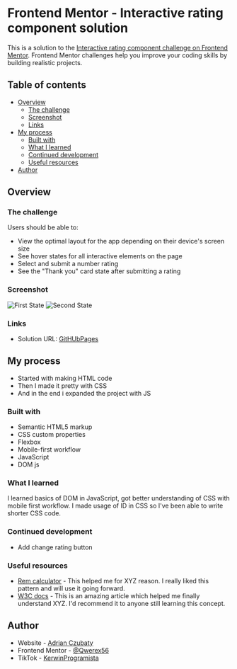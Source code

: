 # Frontend Mentor - Interactive rating component solution

This is a solution to the [Interactive rating component challenge on Frontend Mentor](https://www.frontendmentor.io/challenges/interactive-rating-component-koxpeBUmI). Frontend Mentor challenges help you improve your coding skills by building realistic projects. 

## Table of contents

- [Overview](#overview)
  - [The challenge](#the-challenge)
  - [Screenshot](#screenshot)
  - [Links](#links)
- [My process](#my-process)
  - [Built with](#built-with)
  - [What I learned](#what-i-learned)
  - [Continued development](#continued-development)
  - [Useful resources](#useful-resources)
- [Author](#author)

## Overview

### The challenge

Users should be able to:

- View the optimal layout for the app depending on their device's screen size
- See hover states for all interactive elements on the page
- Select and submit a number rating
- See the "Thank you" card state after submitting a rating

### Screenshot

![First State](./screenshot1.jpg)
![Second State](./screenshot2.jpg)

### Links

- Solution URL: [GitHUbPages](https://your-solution-url.com)

## My process

- Started with making HTML code
- Then I made it pretty with CSS
- And in the end i expanded the project with JS

### Built with

- Semantic HTML5 markup
- CSS custom properties
- Flexbox
- Mobile-first workflow
- JavaScript
- DOM js

### What I learned

I learned basics of DOM in JavaScript, got better understanding of CSS with mobile first workflow. I made usage of ID in CSS so I've been able to write shorter CSS code.

### Continued development

- Add change rating button

### Useful resources

- [Rem calculator](https://nekocalc.com/px-to-rem-converter) - This helped me for XYZ reason. I really liked this pattern and will use it going forward.
- [W3C docs](https://www.w3docs.com/) - This is an amazing article which helped me finally understand XYZ. I'd recommend it to anyone still learning this concept.

## Author

- Website - [Adrian Czubaty](https://www.frontendmentor.io/profile/Qwerex56)
- Frontend Mentor - [@Qwerex56](https://www.frontendmentor.io/profile/Qwerex56)
- TikTok - [KerwinProgramista](https://www.tiktok.com/@kerwinprogramista)
